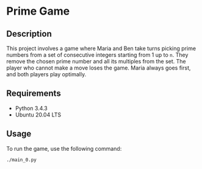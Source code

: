 # Prime Game

## Description
This project involves a game where Maria and Ben take turns picking prime numbers from a set of consecutive integers starting from 1 up to `n`. They remove the chosen prime number and all its multiples from the set. The player who cannot make a move loses the game. Maria always goes first, and both players play optimally.

## Requirements
- Python 3.4.3
- Ubuntu 20.04 LTS

## Usage
To run the game, use the following command:
```bash
./main_0.py

